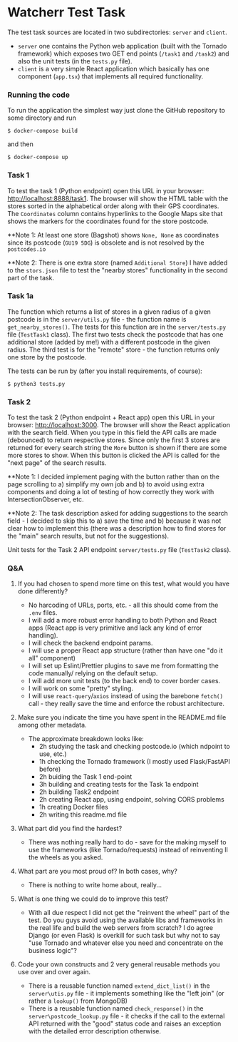 # Watcherr Test Task
The test task sources are located in two subdirectories: `server` and `client`. 
- `server` one contains the Python web application (built with the Tornado framework) 
which exposes two GET end points (`/task1` and `/task2`) and also the unit tests
(in the `tests.py` file).
- `client` is a very simple React application which basically has one component (`app.tsx`) 
that implements all required functionality. 

### Running the code
To run the application the simplest way just clone the GitHub repository to some directory
and run 
```shell script
$ docker-compose build
```
and then 
```shell script
$ docker-compose up
```

### Task 1

To test the task 1 (Python endpoint) open this URL in your browser:
[http://localhost:8888/task1](http://localhost:8888/task1). 
The browser will show the HTML table with the stores sorted  in the 
alphabetical order along with their GPS coordinates. The `Coordinates` 
column contains hyperlinks to the Google Maps site that shows the markers
for the coordinates found for the store postcode.

**Note 1: At least one store (Bagshot) shows `None, None` as coordinates since
its postcode (`GU19 5DG`) is obsolete and is not resolved by the `postcodes.io`

**Note 2: There is one extra store (named `Additional Store`) I have added to 
the `stors.json` file to test the "nearby stores" functionality in the second part 
of the task.

### Task 1a
The function which returns a list of stores in a given radius of a given postcode
is in the `server/utils.py` file - the function name is `get_nearby_stores()`. 
The tests for this function are in the `server/tests.py` file (`TestTask1` class). 
The first two tests check the postcode that has one additional store (added by me!) 
with a different postcode in the given radius. The third test is for the "remote" store -
the function returns only one store by the postcode.

The tests can be run by (after you install requirements, of course):

``
$ python3 tests.py
``

### Task 2
To test the task 2 (Python endpoint + React app) open this URL in your browser:
[http://localhost:3000](http://localhost:3000). 
The browser will show the React application with the search field. When you type
in this field the API calls are made (debounced) to return respective stores.
Since only the first 3 stores are returned for every search string the `More` button
is shown if there are some more stores to show. When this button is clicked 
the API is called for the "next page" of the search results.

**Note 1: I decided implement paging with the button rather than on the page scrolling 
to a) simplify my own job and b) to avoid using extra components and doing a lot of
testing of how correctly they work with IntersectionObserver, etc.

**Note 2: The task description asked for adding suggestions to the search field -
I decided to skip this to a) save the time and b) because it was not clear how to 
implement this (there was a description how to find stores for the "main" search results,
but not for the suggestions).

Unit tests for the Task 2 API endpoint `server/tests.py` file (`TestTask2` class).

### Q&A

1. If you had chosen to spend more time on this test, what would you have done differently?
    - No harcoding of URLs, ports, etc. - all this should come from the `.env` files.
    - I will add a more robust error handling to both Python and React apps (React app is very
primitive and lack any kind of error handling). 
    - I will check the backend endpoint params. 
    - I will use a proper React app structure (rather than have one "do it all" component)
    - I will set up Eslint/Prettier plugins to save me from formatting the code manually/
    relying on the default setup.
    - I will add more unit tests (to the back end) to cover border cases.
    - I will work on some "pretty" styling.
    - I will use `react-query`/`axios` instead of using the barebone `fetch()` call -
    they really save the time and enforce the robust architecture.
    
2. Make sure you indicate the time you have spent in the README.md file among other metadata.
    - The approximate breakdown looks like:
        - 2h studying the task and checking postcode.io (which ndpoint to use, etc.)
        - 1h checking the Tornado framework (I mostly used Flask/FastAPI before)
        - 2h buiding the Task 1 end-point
        - 3h building and creating tests for the Task 1a endpoint
        - 2h building Task2 endpoint
        - 2h creating React app, using endpoint, solving CORS problems
        - 1h creating Docker files
        - 2h writing this readme.md file
    
3. What part did you find the hardest?
    - There was nothing really hard to do - save for the making myself to use the
    frameworks (like Tornado/requests) instead of reinventing ll the wheels as you asked.
    
 4. What part are you most proud of? In both cases, why?
    - There is nothing to write home about, really...
    
 5. What is one thing we could do to improve this test?
    - With all due respect I did not get the "reinvent the wheel" part of the test.
    Do you guys avoid using the available libs and frameworks in the real life and
    build the web servers from scratch? I do agree Django (or even Flask) is overkill
    for such task but why not to say "use Tornado and whatever else you need and concentrate
    on the business logic"? 
    
 6. Code your own constructs and 2 very general reusable methods you use over and over again.
    - There is a reusable function named `extend_dict_list()` in the `server\utis.py` file - it 
    implements something like the "left join" (or rather a `lookup()` from MongoDB)
    - There is a reusable function named `check_response()` in the `server\postcode_lookup.py`
    file - it checks if the call to the external API returned with the "good" status code
    and raises an exception with the detailed error description otherwise.